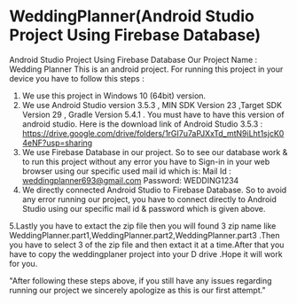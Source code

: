# WeddingPlanner(Android Studio Project Using Firebase Database)
Android Studio Project Using Firebase Database
Our Project Name : Wedding Planner
This is an android project.
For running this project in your device you have to follow this steps :
1. We use this project in Windows 10 (64bit) version.
2. We use Android Studio version 3.5.3  , MIN SDK Version 23 ,Target SDK Version 29 , Gradle Version 5.4.1  .
You must have to have this version of android studio.
Here is the download link of Android Studio 3.5.3 :
https://drive.google.com/drive/folders/1rGI7u7aPJXxTd_mtN9iLht1sjcK04eNF?usp=sharing
3. We use Firebase Database in our project. So to see our database work & to run this project without any error you have to Sign-in in your web browser using our specific used mail id which is:
Mail Id : weddingplanner693@gmail.com
Password: WEDDING1234
4. We directly connected Android Studio to Firebase Database. So to avoid any error running our project, you have to connect directly to Android Studio using our specific mail id & password which is given above.

5.Lastly you have to extact the zip file then you will found 3 zip name like WeddingPlanner.part1,WeddingPlanner.part2,WeddingPlanner.part3 .Then you have to select 3 of the zip file and then extact it at a time.After that you have to copy the weddingplaner project into your D drive .Hope it will work for you.

"After following these steps above, if you still have any issues regarding running our project we sincerely apologize as this is our first attempt."

